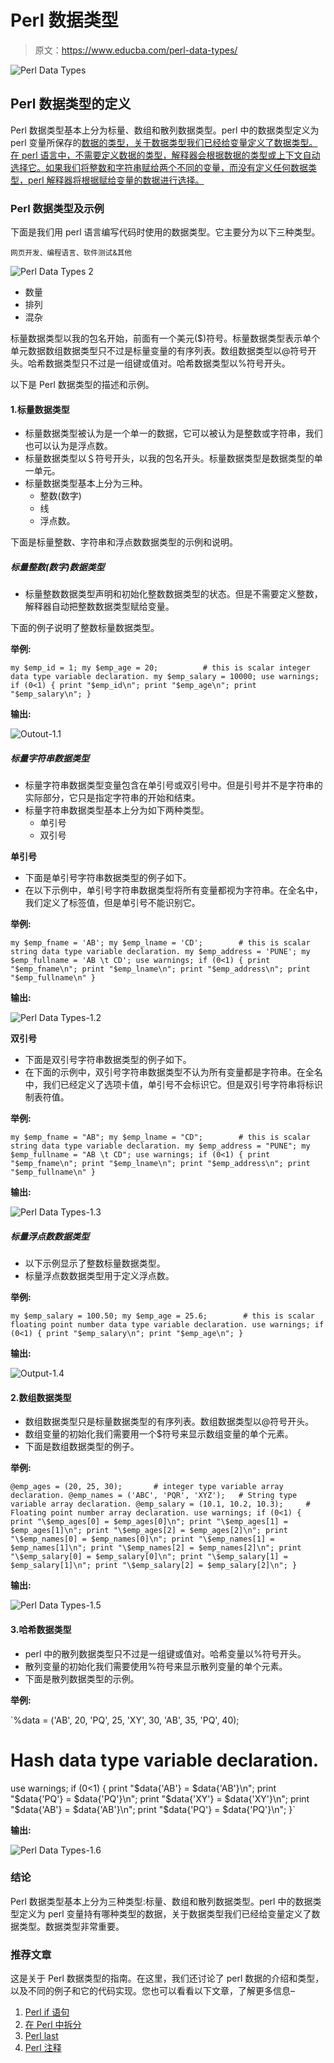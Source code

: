 # Perl 数据类型

> 原文：<https://www.educba.com/perl-data-types/>

![Perl Data Types](img/e70a566ff47d6f2445f4e8ae5b83ed9e.png "Perl Data Types")



## Perl 数据类型的定义

Perl 数据类型基本上分为标量、数组和散列数据类型。perl 中的数据类型定义为 perl 变量所保存的[数据的类型，关于数据类型我们已经给变量定义了数据类型。在 perl 语言中，不需要定义数据的类型，解释器会根据数据的类型或上下文自动选择它。如果我们将整数和字符串赋给两个不同的变量，而没有定义任何数据类型，perl 解释器将根据赋给变量的数据进行选择。](https://www.educba.com/perl-variables/)

### Perl 数据类型及示例

下面是我们用 perl 语言编写代码时使用的数据类型。它主要分为以下三种类型。

<small>网页开发、编程语言、软件测试&其他</small>

![Perl Data Types 2](img/14e8b9bcdfe08e8933f492912710c3aa.png "Perl Data Types 2")



*   数量
*   排列
*   混杂

标量数据类型以我的包名开始，前面有一个美元($)符号。标量数据类型表示单个单元数据数组数据类型只不过是标量变量的有序列表。数组数据类型以@符号开头。哈希数据类型只不过是一组键或值对。哈希数据类型以%符号开头。

以下是 Perl 数据类型的描述和示例。

#### 1.标量数据类型

*   标量数据类型被认为是一个单一的数据，它可以被认为是整数或字符串，我们也可以认为是浮点数。
*   标量数据类型以＄符号开头，以我的包名开头。标量数据类型是数据类型的单一单元。
*   标量数据类型基本上分为三种。
    *   整数(数字)
    *   线
    *   浮点数。

下面是标量整数、字符串和浮点数数据类型的示例和说明。

##### 标量整数(数字)数据类型

*   标量整数数据类型声明和初始化整数数据类型的状态。但是不需要定义整数，解释器自动把整数数据类型赋给变量。

下面的例子说明了整数标量数据类型。

**举例:**

`my $emp_id = 1;
my $emp_age = 20;          # this is scalar integer data type variable declaration.
my $emp_salary = 10000;
use warnings;
if (0<1)
{
print "$emp_id\n";
print "$emp_age\n";
print "$emp_salary\n";
}`

**输出:**

![Outout-1.1](img/9972c85f66ed73f10141c2e77b8856e0.png "Outout-1.1")



##### 标量字符串数据类型

*   标量字符串数据类型变量包含在单引号或双引号中。但是引号并不是字符串的实际部分，它只是指定字符串的开始和结束。
*   标量字符串数据类型基本上分为如下两种类型。
    *   单引号
    *   双引号

**单引号**

*   下面是单引号字符串数据类型的例子如下。
*   在以下示例中，单引号字符串数据类型将所有变量都视为字符串。在全名中，我们定义了标签值，但是单引号不能识别它。

**举例:**

`my $emp_fname = 'AB';
my $emp_lname = 'CD';        # this is scalar string data type variable declaration.
my $emp_address = 'PUNE';
my $emp_fullname = 'AB \t CD';
use warnings;
if (0<1)
{
print "$emp_fname\n";
print "$emp_lname\n";
print "$emp_address\n";
print "$emp_fullname\n"
}`

**输出:**

![Perl Data Types-1.2](img/43497c7d9c451b071bdf7763f6cdf0ca.png)



**双引号**

*   下面是双引号字符串数据类型的例子如下。
*   在下面的示例中，双引号字符串数据类型不认为所有变量都是字符串。在全名中，我们已经定义了选项卡值，单引号不会标识它。但是双引号字符串将标识制表符值。

**举例:**

`my $emp_fname = "AB";
my $emp_lname = "CD";        # this is scalar string data type variable declaration.
my $emp_address = "PUNE";
my $emp_fullname = "AB \t CD";
use warnings;
if (0<1)
{
print "$emp_fname\n";
print "$emp_lname\n";
print "$emp_address\n";
print "$emp_fullname\n"
}`

**输出:**

![Perl Data Types-1.3](img/5185765637bfd6cd43ed9fc0e904b457.png)



##### 标量浮点数数据类型

*   以下示例显示了整数标量数据类型。
*   标量浮点数数据类型用于定义浮点数。

**举例:**

`my $emp_salary = 100.50;
my $emp_age = 25.6;        # this is scalar floating point number data type variable declaration.
use warnings;
if (0<1)
{
print "$emp_salary\n";
print "$emp_age\n";
}`

**输出:**

![Output-1.4](img/d7f8ed5b1c6466ce1501c999534c6a65.png "Output-1.4")



#### 2.数组数据类型

*   数组数据类型只是标量数据类型的有序列表。数组数据类型以@符号开头。
*   数组变量的初始化我们需要用一个$符号来显示数组变量的单个元素。
*   下面是数组数据类型的例子。

**举例:**

`@emp_ages = (20, 25, 30);       # integer type variable array declaration.
@emp_names = ('ABC', 'PQR', 'XYZ');   # String type variable array declaration.
@emp_salary = (10.1, 10.2, 10.3);     # Floating point number array declaration.
use warnings;
if (0<1)
{
print "\$emp_ages[0] = $emp_ages[0]\n";
print "\$emp_ages[1] = $emp_ages[1]\n";
print "\$emp_ages[2] = $emp_ages[2]\n";
print "\$emp_names[0] = $emp_names[0]\n";
print "\$emp_names[1] = $emp_names[1]\n";
print "\$emp_names[2] = $emp_names[2]\n";
print "\$emp_salary[0] = $emp_salary[0]\n";
print "\$emp_salary[1] = $emp_salary[1]\n";
print "\$emp_salary[2] = $emp_salary[2]\n";
}`

**输出:**

![Perl Data Types-1.5](img/4dcf17e6a8ffeb6f5abef0214ebdc8d8.png "Perl Data Types-1.5")



#### 3.哈希数据类型

*   perl 中的散列数据类型只不过是一组键或值对。哈希变量以%符号开头。
*   散列变量的初始化我们需要使用%符号来显示散列变量的单个元素。
*   下面是散列数据类型的示例。

**举例:**

`%data = ('AB', 20, 'PQ', 25, 'XY', 30, 'AB', 35, 'PQ', 40);
# Hash data type variable declaration.
use warnings;
if (0<1)
{
print "\$data{'AB'} = $data{'AB'}\n";
print "\$data{'PQ'} = $data{'PQ'}\n";
print "\$data{'XY'} = $data{'XY'}\n";
print "\$data{'AB'} = $data{'AB'}\n";
print "\$data{'PQ'} = $data{'PQ'}\n";
}`

**输出:**

![Perl Data Types-1.6](img/3cf85921a64a0263f4bc50d27728cf6d.png "Perl Data Types-1.6")



### 结论

Perl 数据类型基本上分为三种类型:标量、数组和散列数据类型。perl 中的数据类型定义为 perl 变量持有哪种类型的数据，关于数据类型我们已经给变量定义了数据类型。数据类型非常重要。

### 推荐文章

这是关于 Perl 数据类型的指南。在这里，我们还讨论了 perl 数据的介绍和类型，以及不同的例子和它的代码实现。您也可以看看以下文章，了解更多信息–

1.  [Perl if 语句](https://www.educba.com/perl-if-statements/)
2.  [在 Perl 中拆分](https://www.educba.com/split-in-perl/)
3.  [Perl last](https://www.educba.com/perl-last/)
4.  [Perl 注释](https://www.educba.com/perl-comments/)





